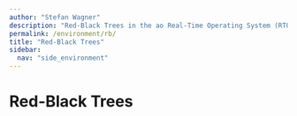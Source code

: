 ```yaml
---
author: "Stefan Wagner"
description: "Red-Black Trees in the ao Real-Time Operating System (RTOS)."
permalink: /environment/rb/
title: "Red-Black Trees"
sidebar:
  nav: "side_environment"
---
```


# Red-Black Trees
